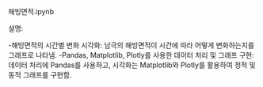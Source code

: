 해빙면적.ipynb

설명:

-해빙면적의 시간별 변화 시각화: 남극의 해빙면적이 시간에 따라 어떻게 변화하는지를 그래프로 나타냄.
-Pandas, Matplotlib, Plotly를 사용한 데이터 처리 및 그래프 구현: 데이터 처리에 Pandas를 사용하고, 시각화는 Matplotlib와 Plotly를 활용하여 정적 및 동적 그래프를 구현함.
